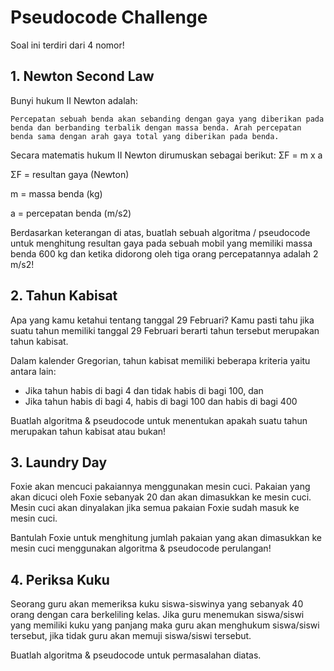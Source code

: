 # Pseudocode Challenge

Soal ini terdiri dari 4 nomor!

## 1. Newton Second Law

Bunyi hukum II Newton adalah:

```
Percepatan sebuah benda akan sebanding dengan gaya yang diberikan pada benda dan berbanding terbalik dengan massa benda. Arah percepatan benda sama dengan arah gaya total yang diberikan pada benda.

```

Secara matematis hukum II Newton dirumuskan sebagai berikut:
ΣF = m x a

ΣF = resultan gaya (Newton)

m = massa benda (kg)

a = percepatan benda (m/s2)

Berdasarkan keterangan di atas, buatlah sebuah algoritma / pseudocode untuk menghitung resultan gaya pada sebuah mobil yang memiliki massa benda 600 kg dan ketika didorong oleh tiga orang percepatannya adalah 2 m/s2!

## 2. Tahun Kabisat

Apa yang kamu ketahui tentang tanggal 29 Februari? Kamu pasti tahu jika suatu tahun memiliki tanggal 29 Februari berarti tahun tersebut merupakan tahun kabisat.

Dalam kalender Gregorian, tahun kabisat memiliki beberapa kriteria yaitu antara lain:
 - Jika tahun habis di bagi 4 dan tidak habis di bagi 100, dan
 - Jika tahun habis di bagi 4, habis di bagi 100 dan habis di bagi 400

Buatlah algoritma & pseudocode untuk menentukan apakah suatu tahun merupakan tahun kabisat atau bukan!

## 3. Laundry Day

Foxie akan mencuci pakaiannya menggunakan mesin cuci. Pakaian yang akan dicuci oleh Foxie sebanyak 20 dan akan dimasukkan ke mesin cuci.
Mesin cuci akan dinyalakan jika semua pakaian Foxie sudah masuk ke mesin cuci.

Bantulah Foxie untuk menghitung jumlah pakaian yang akan dimasukkan ke mesin cuci menggunakan algoritma & pseudocode perulangan!

## 4. Periksa Kuku

Seorang guru akan memeriksa kuku siswa-siswinya yang sebanyak 40 orang dengan cara berkeliling kelas. Jika guru menemukan siswa/siswi yang memiliki kuku yang panjang maka guru akan menghukum siswa/siswi tersebut, jika tidak guru akan memuji siswa/siswi tersebut.

Buatlah algoritma & pseudocode untuk permasalahan diatas.
